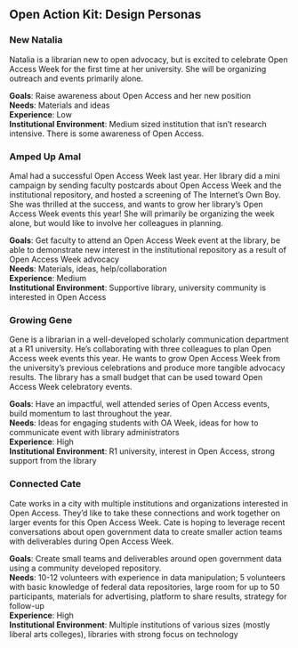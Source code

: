 ## Open Action Kit: Design Personas


### New Natalia
Natalia is a librarian new to open advocacy, but is excited to celebrate Open Access Week for the first time at her university. She will be organizing outreach and events primarily alone. 

**Goals**: Raise awareness about Open Access and her new position  
**Needs**: Materials and ideas   
**Experience**: Low  
**Institutional Environment**: Medium sized institution that isn’t research intensive. There is some awareness of Open Access.

### Amped Up Amal
Amal had a successful Open Access Week last year. Her library did a mini campaign by sending faculty postcards about Open Access Week and the institutional repository, and hosted a screening of The Internet’s Own Boy. She was thrilled at the success, and wants to grow her library’s Open Access Week events this year! She will primarily be organizing the week alone, but would like to involve her colleagues in planning. 

**Goals**: Get faculty to attend an Open Access Week event at the library, be able to demonstrate new interest in the institutional repository as a result of Open Access Week advocacy  
**Needs**: Materials, ideas, help/collaboration  
**Experience**: Medium  
**Institutional Environment**: Supportive library, university community is interested in Open Access

### Growing Gene
Gene is a librarian in a well-developed scholarly communication department at a R1 university. He’s collaborating with three colleagues to plan Open Access week events this year. He wants to grow Open Access Week from the university’s previous celebrations and produce more tangible advocacy results. The library has a small budget that can be used toward Open Access Week celebratory events.

**Goals**: Have an impactful, well attended series of Open Access events, build momentum to last throughout the year.  
**Needs**: Ideas for engaging students with OA Week, ideas for how to communicate event with library administrators  
**Experience**: High  
**Institutional Environment**: R1 university, interest in Open Access, strong support from the library

### Connected Cate
Cate works in a city with multiple institutions and organizations interested in Open Access. They’d like to take these connections and work together on larger events for this Open Access Week. Cate is hoping to leverage recent conversations about open government data to create smaller action teams with deliverables during Open Access Week.

**Goals**: Create small teams and deliverables around open government data using a community developed repository.  
**Needs**: 10-12 volunteers with experience in data manipulation; 5 volunteers with basic knowledge of federal data repositories,  large room for up to 50 participants, materials for advertising, platform to share results, strategy for follow-up  
**Experience**: High  
**Institutional Environment**: Multiple institutions of various sizes (mostly liberal arts colleges), libraries with strong focus on technology 
